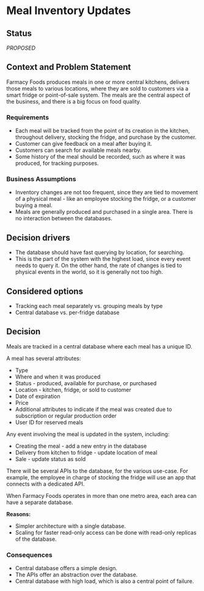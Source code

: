 # Meal Inventory Updates

## Status

_PROPOSED_

## Context and Problem Statement

Farmacy Foods produces meals in one or more central kitchens, delivers those meals to various locations, where they are sold to customers via a smart fridge or point-of-sale system.
The meals are the central aspect of the business, and there is a big focus on food quality.

### Requirements

* Each meal will be tracked from the point of its creation in the kitchen, throughout delivery, stocking the fridge, and purchase by the customer.
* Customer can give feedback on a meal after buying it.
* Customers can search for available meals nearby.
* Some history of the meal should be recorded, such as where it was produced, for tracking purposes.

### Business Assumptions

* Inventory changes are not too frequent, since they are tied to movement of a physical meal - like an employee stocking the fridge, or a customer buying a meal.
* Meals are generally produced and purchased in a single area. There is no interaction between the databases.

## Decision drivers

* The database should have fast querying by location, for searching.
* This is the part of the system with the highest load, since every event needs to query it. On the other hand, the rate of changes is tied to physical events in the world, so it is generally not too high.

## Considered options 

* Tracking each meal separately vs. grouping meals by type
* Central database vs. per-fridge database 

## Decision

Meals are tracked in a central database where each meal has a unique ID.

A meal has several attributes:
* Type
* Where and when it was produced
* Status - produced, available for purchase, or purchased
* Location - kitchen, fridge, or sold to customer
* Date of expiration
* Price
* Additional attributes to indicate if the meal was created due to subscription or regular production order
* User ID for reserved meals

Any event involving the meal is updated in the system, including:
* Creating the meal - add a new entry in the database
* Delivery from kitchen to fridge - update location of meal
* Sale - update status as sold

There will be several APIs to the database, for the various use-case.
For example, the employee in charge of stocking the fridge will use an app that connects with a dedicated API.

When Farmacy Foods operates in more than one metro area, each area can have a separate database.

__Reasons:__ 
* Simpler architecture with a single database.
* Scaling for faster read-only access can be done with read-only replicas of the database.

### Consequences

* Central database offers a simple design.
* The APIs offer an abstraction over the database.
* Central database with high load, which is also a central point of failure.